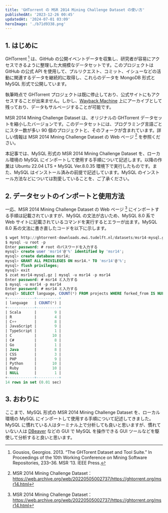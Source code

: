 ```yaml
---
title: 'GHTorrent の MSR 2014 Mining Challenge Dataset の使い方'
publishedAt: '2023-12-26 00:45'
updatedAt: '2024-07-01 03:09'
heroImage: './b71d9338.png'
---
```


## 1. はじめに

GHTorrent [^1] は、GitHub の公開イベントデータを収集し、研究者が容易にアクセスできるように整理した大規模なデータセットです。このプロジェクトは GitHub の公式 API を使用して、プルリクエスト、コミット、イシューなどの活動に関連するデータを継続的に取得し、これらのデータを MongoDB 形式と MySQL 形式で公開しています。

[^1]: Gousios, Georgios. 2013. “The GHTorent Dataset and Tool Suite.” In Proceedings of the 10th Working Conference on Mining Software Repositories, 233–36. MSR ’13. IEEE Press.

執筆時点で GHTorrent プロジェクトは既に停止しており、公式サイトにもアクセスすることが出来ません。しかし、[Wayback Machine](https://archive.org/web/) 上にアーカイブとして残っており、データもサルベージすることが可能です。

MSR 2014 Mining Challenge Dataset は、オリジナルの GHTorrent データセットを縮小したバージョンです。このデータセットには、プログラミング言語ごとにスター数が多い 90 個のプロジェクトと、そのフォークが含まれています。詳しい情報は MSR 2014 Mining Challenge Dataset の Web ページ [^2] を参照ください。

[^2]: MSR 2014 Mining Challenge Dataset：https://web.archive.org/web/20220505002737/https://ghtorrent.org/msr14.html

本記事では、MySQL 形式の MSR 2014 Mining Challenge Dataset を、ローカル環境の MySQL にインポートして使用する手順について記述します。以降の作業は Ubuntu 22.04 LTS + MySQL Ver.8.0.35 環境下で実行したものです。また、MySQL はインストール済みの前提で記述しています。MySQL のインストール方法などについては割愛していることを、ご了承ください。

## 2. データセットのインポートと使用方法

一応、MSR 2014 Mining Challenge Dataset の Web ページ [^2] にインポートする手順は記載されていますが、MySQL の文法が古いため、MySQL 8.0 系で Web サイトに記載されているコマンドを実行するとエラーが出ます。MySQL 8.0 系の文法に書き直したコードを以下に示します。

```sql
$ wget http://ghtorrent-downloads.ewi.tudelft.nl/datasets/msr14-mysql.gz
$ mysql -u root -p
Enter password: # root のパスワードを入力する
mysql> create user 'msr14'@'%' identified by 'msr14';
mysql> create database msr14;
mysql> GRANT ALL PRIVILEGES ON msr14.* TO 'msr14'@'%';
mysql> flush privileges;
mysql> exit
$ zcat msr14-mysql.gz | mysql -u msr14 -p msr14
Enter password: # msr14 と入力する
$ mysql -u msr14 -p msr14
Enter password: # msr14 と入力する
mysql> SELECT language, COUNT(*) FROM projects WHERE forked_from IS NULL GROUP BY language;
+------------+----------+
| language   | COUNT(*) |
+------------+----------+
| Scala      |        9 |
| R          |        4 |
| C++        |        8 |
| JavaScript |        9 |
| TypeScript |        1 |
| C          |       10 |
| C#         |        8 |
| Go         |        1 |
| Java       |        8 |
| CSS        |        3 |
| PHP        |        9 |
| Python     |       10 |
| Ruby       |       10 |
| NULL       |        1 |
+------------+----------+
14 rows in set (0.01 sec)
```

## 3. おわりに

ここまで、MySQL 形式の MSR 2014 Mining Challenge Dataset を、ローカル環境の MySQL にインポートして使用する手順について記述してきました。MySQL に慣れている人はターミナル上で分析しても良いと思いますが、慣れていない人は [DBeaver](https://dbeaver.io/) などの GUI で MySQL を操作できる GUI ツールなどを駆使して分析すると良いと思います。
